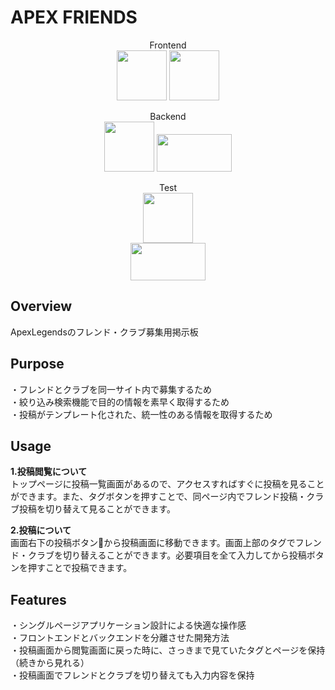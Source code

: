 # APEX FRIENDS

<div align="center">  
  
Frontend  
<img src="https://user-images.githubusercontent.com/66376047/109164124-6a3f7500-77bd-11eb-8630-066ff1fc8492.png" width="80px" height="80px">
<img src="https://user-images.githubusercontent.com/66376047/109164201-80e5cc00-77bd-11eb-9f55-860f2da26d02.png" width="80px" height="80px">  

Backend  
<img src="https://user-images.githubusercontent.com/66376047/109164234-88a57080-77bd-11eb-8420-21d86a953676.png" width="80px" height="80px">
<img src="https://user-images.githubusercontent.com/66376047/109164258-8f33e800-77bd-11eb-8a98-a0374355b250.png" width="120px" height="60px">  

Test  
<img src="https://user-images.githubusercontent.com/66376047/110118701-1ad0f880-7dfe-11eb-8d86-cc8dd02c4ca8.png" width="80px" height="80px">  
<img src="https://user-images.githubusercontent.com/66376047/110118723-23293380-7dfe-11eb-8c8e-09d116f170eb.png" width="120px" height="60px">

</div>

## Overview
ApexLegendsのフレンド・クラブ募集用掲示板

## Purpose
・フレンドとクラブを同一サイト内で募集するため  
・絞り込み検索機能で目的の情報を素早く取得するため  
・投稿がテンプレート化された、統一性のある情報を取得するため

## Usage
**1.投稿閲覧について**  
トップページに投稿一覧画面があるので、アクセスすればすぐに投稿を見ることができます。また、タグボタンを押すことで、同ページ内でフレンド投稿・クラブ投稿を切り替えて見ることができます。  
  
**2.投稿について**  
画面右下の投稿ボタン:pencil:から投稿画面に移動できます。画面上部のタグでフレンド・クラブを切り替えることができます。必要項目を全て入力してから投稿ボタンを押すことで投稿できます。  

## Features
・シングルページアプリケーション設計による快適な操作感  
・フロントエンドとバックエンドを分離させた開発方法  
・投稿画面から閲覧画面に戻った時に、さっきまで見ていたタグとページを保持（続きから見れる）  
・投稿画面でフレンドとクラブを切り替えても入力内容を保持
